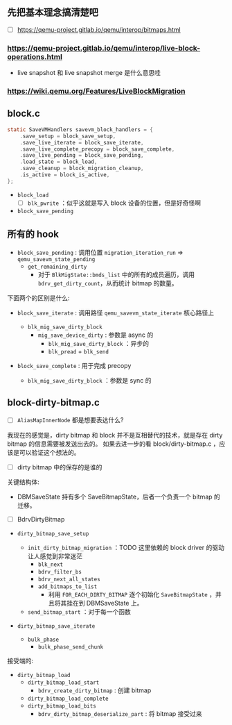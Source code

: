 ## 先把基本理念搞清楚吧

- [ ] https://qemu-project.gitlab.io/qemu/interop/bitmaps.html

### https://qemu-project.gitlab.io/qemu/interop/live-block-operations.html

- live snapshot 和 live snapshot merge 是什么意思哇

### https://wiki.qemu.org/Features/LiveBlockMigration


## block.c

```c
static SaveVMHandlers savevm_block_handlers = {
    .save_setup = block_save_setup,
    .save_live_iterate = block_save_iterate,
    .save_live_complete_precopy = block_save_complete,
    .save_live_pending = block_save_pending,
    .load_state = block_load,
    .save_cleanup = block_migration_cleanup,
    .is_active = block_is_active,
};
```

- `block_load`
    - [ ] `blk_pwrite` ：似乎这就是写入 block 设备的位置，但是好奇怪啊

- `block_save_pending`

## 所有的 hook

- `block_save_pending` : 调用位置 `migration_iteration_run` => `qemu_savevm_state_pending`
    - `get_remaining_dirty`
        - 对于 `BlkMigState::bmds_list` 中的所有的成员遍历，调用 `bdrv_get_dirty_count`，从而统计 bitmap 的数量。


下面两个的区别是什么:
- `block_save_iterate` : 调用路径 `qemu_savevm_state_iterate` 核心路径上
    - `blk_mig_save_dirty_block`
        - `mig_save_device_dirty` : 参数是 async 的
            - `blk_mig_save_dirty_block` ：异步的
            - `blk_pread` + `blk_send`

- `block_save_complete` : 用于完成 precopy
    - `blk_mig_save_dirty_block` ：参数是 sync 的


## block-dirty-bitmap.c

- [ ] `AliasMapInnerNode` 都是想要表达什么?

我现在的感觉是，dirty bitmap 和 block 并不是互相替代的技术，就是存在 dirty bitmap 的信息需要被发送出去的。
如果去进一步的看 block/dirty-bitmap.c ，应该是可以验证这个想法的。

- [ ] dirty bitmap 中的保存的是谁的


关键结构体:
- DBMSaveState 持有多个 SaveBitmapState，后者一个负责一个 bitmap 的迁移。
- [ ]  BdrvDirtyBitmap

- `dirty_bitmap_save_setup`
    - `init_dirty_bitmap_migration` ：TODO 这里依赖的 block driver 的驱动让人感觉到非常迷茫
        - `blk_next`
        - `bdrv_filter_bs`
        - `bdrv_next_all_states`
        - `add_bitmaps_to_list`
            - 利用 `FOR_EACH_DIRTY_BITMAP` 逐个初始化 `SaveBitmapState` ，并且将其挂在到 DBMSaveState 上。
    - `send_bitmap_start` ：对于每一个函数


- `dirty_bitmap_save_iterate`
    - `bulk_phase`
        - `bulk_phase_send_chunk`


接受端的:
- `dirty_bitmap_load`
    - `dirty_bitmap_load_start`
        - `bdrv_create_dirty_bitmap` : 创建 bitmap
    - `dirty_bitmap_load_complete`
    - `dirty_bitmap_load_bits`
        - `bdrv_dirty_bitmap_deserialize_part` : 将 bitmap 接受过来

